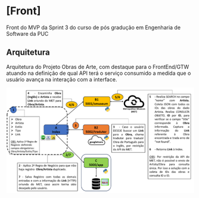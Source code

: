 # [Front]
 Front do MVP da Sprint 3 do curso de pós gradução em Engenharia de Software da PUC

## Arquitetura
Arquitetura do Projeto Obras de Arte, com destaque para o FrontEnd/GTW atuando na definição de qual API terá o serviço consumido a medida que o usuário avança na interação com a interface. 

![Front](https://github.com/Moriblo/front/blob/main/Front.png)
